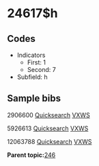 # 24617$h

## Codes

-   Indicators
    -   First: 1
    -   Second: 7
-   Subfield: h

## Sample bibs

2906600 [Quicksearch](https://search.library.yale.edu/catalog/2906600) [VXWS](http://prodorbis.library.yale.edu:7014/vxws/GetHoldingsService?bibId=2906600)

5926613 [Quicksearch](https://search.library.yale.edu/catalog/5926613) [VXWS](http://prodorbis.library.yale.edu:7014/vxws/GetHoldingsService?bibId=5926613)

12063788 [Quicksearch](https://search.library.yale.edu/catalog/12063788) [VXWS](http://prodorbis.library.yale.edu:7014/vxws/GetHoldingsService?bibId=12063788)

**Parent topic:**[246](../../tags/246/246.md)


